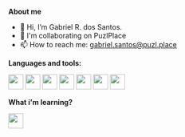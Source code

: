 **About me**

- 👋 Hi, I’m Gabriel R. dos Santos.
- 💞️ I'm collaborating on PuzlPlace
- 📫 How to reach me: gabriel.santos@puzl.place


**Languages and tools:**

<p>
<img align="" height="30" src="https://raw.githubusercontent.com/jakeliny/jakeliny/master/images/nodejs.png">
<img align="" height="30" src="https://cdn.iconscout.com/icon/free/png-512/vuejs-1175052.png">
<img align="" height="30" src="https://raw.githubusercontent.com/jakeliny/jakeliny/master/images/javascript.png">
<img align="" height="30" src="https://pngimg.com/uploads/php/php_PNG7.png">
<img align="" height="30" src="https://upload.wikimedia.org/wikipedia/commons/thumb/9/9a/Laravel.svg/1200px-Laravel.svg.png">
<img align="" height="30" src="https://upload.wikimedia.org/wikipedia/commons/thumb/c/c3/Python-logo-notext.svg/768px-Python-logo-notext.svg.png">
<img height="30" align="" src="https://raw.githubusercontent.com/jakeliny/jakeliny/master/images/linux.png">
</p>


**What i'm learning?**

<p><img height="30" align="" src="https://warlord0blog.files.wordpress.com/2019/10/nuxtjs_logo.png"></p>

